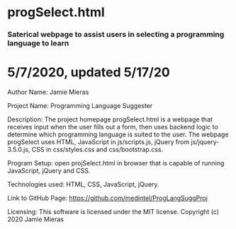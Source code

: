 # progSelect.html

###  Saterical webpage to assist users in selecting a programming language to learn
# 5/7/2020, updated 5/17/20

Author Name: Jamie Mieras

Project Name: Programming Language Suggester

Description: The project homepage progSelect.html is a webpage that receives input when the user fills out a form, then uses backend logic to determine which programming language is suited to the user. The webpage progSelect uses HTML, JavaScript in js/scripts.js, jQuery from js/jquery-3.5.0.js, CSS in css/styles.css and css/bootstrap.css. 

Program Setup: open projSelect.html in browser that is capable of running JavaScript, jQuery and CSS. 

Technologies used: HTML, CSS, JavaScript, jQuery.

Link to GitHub Page: https://github.com/medintel/ProgLangSuggProj

Licensing: This software is licensed under the MIT license. 
Copyright (c) 2020 Jamie Mieras 